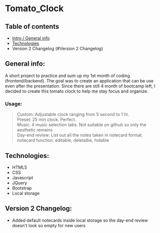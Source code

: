 # Tomato_Clock


## Table of contents
* [Intro / General info](#general-info)
* [Technologies](#technologies)
* Version 2 Changelog (#Version 2 Changelog)

## General info: 
A short project to practice and sum up my 1st month of coding (frontend/backend). The goal was to create an application that can be use even after the presentation. Since there are still 4 month of bootcamp left, I decided to create this tomato clock to help me stay focus and organize.


### Usage:
> Custom: Adjustable clock ranging from 5 second to 1 hr. <br>
> Preset: 25 min clock. Perfect. <br>
> Music: 4 music selection tabs. Not suitable on github so only the aesthetic remains <br>
> Day-end review: List out all the notes taken in notecard format. <br>
>   notecard function: editable, deletalbe, hidable 



## Technologies:
- HTML5
- CSS
- Javascript
- JQuery
- Bootstrap
- Local storage


## Version 2 Changelog: 
- Added default notecards inside local storage so the day-end review doesn't look so empty for new users
